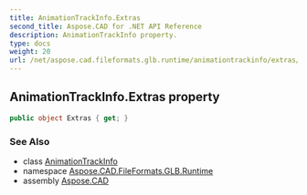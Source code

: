 ```yaml
---
title: AnimationTrackInfo.Extras
second_title: Aspose.CAD for .NET API Reference
description: AnimationTrackInfo property. 
type: docs
weight: 20
url: /net/aspose.cad.fileformats.glb.runtime/animationtrackinfo/extras/
---
```

## AnimationTrackInfo.Extras property

```csharp
public object Extras { get; }
```

### See Also

* class [AnimationTrackInfo](../)
* namespace [Aspose.CAD.FileFormats.GLB.Runtime](../../../aspose.cad.fileformats.glb.runtime/)
* assembly [Aspose.CAD](../../../)


